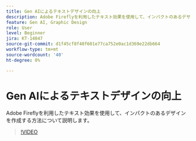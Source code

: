```yaml
---
title: Gen AIによるテキストデザインの向上
description: Adobe Fireflyを利用したテキスト効果を使用して、インパクトのあるデザインを作成する方法を説明します
feature: Gen AI, Graphic Design
role: User
level: Beginner
jira: KT-14847
source-git-commit: d1f45cf8f40f601e77ca752e0ac1d369e22db664
workflow-type: tm+mt
source-wordcount: '40'
ht-degree: 0%

---
```


# Gen AIによるテキストデザインの向上

Adobe Fireflyを利用したテキスト効果を使用して、インパクトのあるデザインを作成する方法について説明します。

>[!VIDEO](https://video.tv.adobe.com/v/3427021?quality=12&learn=on&hidetitle=true)
